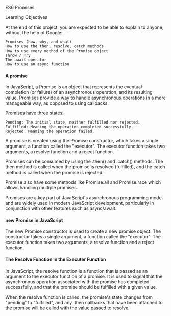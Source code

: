 ES6 Promises

Learning Objectives

At the end of this project, you are expected to be able to explain to anyone, without the help of Google:

    Promises (how, why, and what)
    How to use the then, resolve, catch methods
    How to use every method of the Promise object
    Throw / Try
    The await operator
    How to use an async function

#### A promise
In JavaScript, a Promise is an object that represents the eventual completion (or failure) of an asynchronous operation, and its resulting value. Promises provide a way to handle asynchronous operations in a more manageable way, as opposed to using callbacks.

Promises have three states:

    Pending: The initial state, neither fulfilled nor rejected.
    Fulfilled: Meaning the operation completed successfully.
    Rejected: Meaning the operation failed.

A promise is created using the Promise constructor, which takes a single argument, a function called the "executor". The executor function takes two arguments, a resolve function and a reject function.<br>

Promises can be consumed by using the .then() and .catch() methods. The then method is called when the promise is resolved (fulfilled), and the catch method is called when the promise is rejected.<br>

Promise also have some methods like Promise.all and Promise.race which allows handling multiple promises.<br>

Promises are a key part of JavaScript's asynchronous programming model and are widely used in modern JavaScript development, particularly in conjunction with other features such as async/await.<br>

#### new Promise in JavaScript
The new Promise constructor is used to create a new promise object. The constructor takes a single argument, a function called the "executor". The executor function takes two arguments, a resolve function and a reject function.

#### The Resolve Function in the Executer Function
In JavaScript, the resolve function is a function that is passed as an argument to the executor function of a promise. It is used to signal that the asynchronous operation associated with the promise has completed successfully, and that the promise should be fulfilled with a given value.</br>

When the resolve function is called, the promise's state changes from "pending" to "fulfilled", and any .then callbacks that have been attached to the promise will be called with the value passed to resolve.